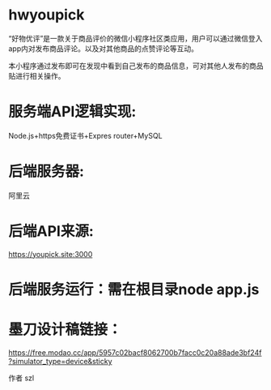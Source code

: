 # hwyoupick

“好物优评”是一款关于商品评价的微信小程序社区类应用，用户可以通过微信登入app内对发布商品评论。以及对其他商品的点赞评论等互动。

本小程序通过发布即可在发现中看到自己发布的商品信息，可对其他人发布的商品贴进行相关操作。

# 服务端API逻辑实现: 
Node.js+https免费证书+Expres router+MySQL   

# 后端服务器:
阿里云

# 后端API来源:
https://youpick.site:3000

# 后端服务运行：需在根目录node app.js

# 墨刀设计稿链接：
https://free.modao.cc/app/5957c02bacf8062700b7facc0c20a88ade3bf24f?simulator_type=device&sticky

作者 szl 
